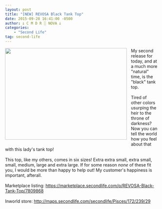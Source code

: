 ```yaml
---
layout: post
title: "[NEW] REVOSA Black Tank Top"
date: 2015-09-28 16:41:00 -0500
author: 𐕣 C M D R ░ NOVA 𐕣
categories:
    - "Second Life"
tag: second-life
---
```


<div style="clear: both; text-align: center;">
<a href="http://1.bp.blogspot.com/-gg6HIVYgObM/VgltF3_KCkI/AAAAAAAAAPc/v8UD5jk0ia8/s1600/BlackistheNewAD.png" style="clear: left; float: left; margin-bottom: 1em; margin-right: 1em;"><img border="0" height="300" src="http://1.bp.blogspot.com/-gg6HIVYgObM/VgltF3_KCkI/AAAAAAAAAPc/v8UD5jk0ia8/s400/BlackistheNewAD.png" width="400" /></a></div>
My second release for today, and at a much more "natural" time, is the "black" tank top.<br />
<br />
Tired of other colors usurping the heir to the throne of darkness? Now you can tell the world how you feel about that with this lady's tank top!<br />
<br />
This top, like my others, comes in six sizes! Extra extra small, extra small, small, medium, large and extra large. If for some reason <i>none</i> of these fit you, I would be more than happy to help out! My customer's happiness is important, afterall.<br />
<br />
Marketplace listing: <a href="https://marketplace.secondlife.com/p/REVOSA-Black-Tank-Top/7809868" target="_blank" rel="noopener">https://marketplace.secondlife.com/p/REVOSA-Black-Tank-Top/7809868</a><br />
<br />
Inworld store: <a href="http://maps.secondlife.com/secondlife/Pisces/172/239/29" target="_blank" rel="noopener">http://maps.secondlife.com/secondlife/Pisces/172/239/29</a>